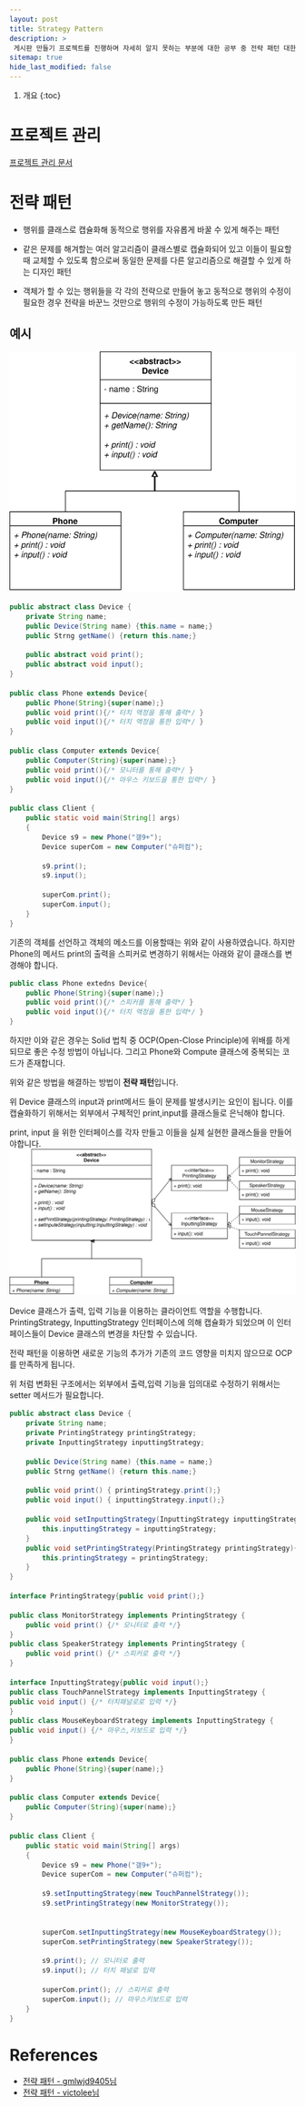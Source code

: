 ```yaml
---
layout: post
title: Strategy Pattern
description: >
 게시판 만들기 프로젝트를 진행하며 자세히 알지 못하는 부분에 대한 공부 중 전략 패턴 대한 공부 내용
sitemap: true
hide_last_modified: false
---
```


1. 개요
{:toc}

# 프로젝트 관리
[프로젝트 관리 문서](https://docs.google.com/spreadsheets/d/1xxuP3eXVIsYP-Pe4pwDcvYthXhtYNUvVXXgRPU3XWqw/edit?usp=sharing)


# 전략 패턴

- 행위를 클래스로 캡슐화해 동적으로 행위를 자유롭게 바꿀 수 있게 해주는 패턴

- 같은 문제를 해겨할는 여러 알고리즘이 클래스별로 캡슐화되어 있고 이들이 필요할 때 교체할 수 있도록
함으로써 동일한 문제를 다른 알고리즘으로 해결할 수 있게 하는 디자인 패턴
- 객체가 할 수 있는 행위들을 각 각의 전략으로 만들어 놓고 동적으로 행위의 수정이 필요한 경우 전략을 바꾼느 것만으로 행위의
수정이 가능하도록 만든 패턴

## 예시

![stragyPattern](/assets/img/blog/posting/backend/stragypattern.svg)
```java
public abstract class Device {
    private String name;
    public Device(String name) {this.name = name;}
    public Strng getName() {return this.name;}

    public abstract void print();
    public abstract void input();
}

public class Phone extends Device{
    public Phone(String){super(name);}
    public void print(){/* 터치 액정을 통해 출력*/ }
    public void input(){/* 터치 액정을 통한 입력*/ }
}

public class Computer extends Device{
    public Computer(String){super(name);}
    public void print(){/* 모니터를 통해 출력*/ }
    public void input(){/* 마우스 키보드을 통한 입력*/ }
}

public class Client {
    public static void main(String[] args)
    {
        Device s9 = new Phone("갤9+");
        Device superCom = new Computer("슈퍼컴");

        s9.print(); 
        s9.input();

        superCom.print();
        superCom.input();
    }
}
```

기존의 객체를 선언하고 객체의 메소드를 이용할때는 위와 같이 사용하였습니다. 하지만 Phone의 메서드
print의 출력을 스피커로 변경하기 위해서는 아래와 같이 클래스를 변경해야 합니다. 

```java
public class Phone extedns Device{
    public Phone(String){super(name);}
    public void print(){/* 스피커를 통해 출력*/ }
    public void input(){/* 터치 액정을 통한 입력*/ }
}
```
하지만 이와 같은 경우는 Solid 법칙 중 OCP(Open-Close Principle)에 위배를 하게되므로 좋은 수정 방법이 아닙니다.
그리고 Phone와 Compute 클래스에 중복되는 코드가 존재합니다. 

위와 같은 방법을 해결하는 방법이 **전략 패턴**입니다.

위 Device 클래스의 input과 print메서드 들이 문제를 발생시키는 요인이 됩니다.
이를 캡슐화하기 위해서는 외부에서 구체적인 print,input를 클래스들로 은닉해야 합니다. 

print, input 을 위한 인터페이스를 각자 만들고 이들을 실제 실현한 클래스들을 만들어야합니다.
![strategyPatternAfter](/assets/img/blog/posting/backend/strategypattern.svg)

Device 클래스가 출력, 입력 기능을 이용하는 클라이언트 역할을 수행합니다. PrintingStrategy, InputtingStrategy 인터페이스에 의해
캡슐화가 되었으며 이 인터페이스들이 Device 클래스의 변경을 차단할 수 있습니다.

전략 패턴을 이용하면 새로운 기능의 추가가 기존의 코드 영향을 미치지 않으므로 OCP를 만족하게 됩니다.

위 처럼 변화된 구조에서는 외부에서 출력,입력 기능을 임의대로 수정하기 위해서는 setter 메서드가 필요합니다.

```java
public abstract class Device {
    private String name;
    private PrintingStrategy printingStrategy;
    private InputtingStrategy inputtingStrategy;

    public Device(String name) {this.name = name;}
    public Strng getName() {return this.name;}

    public void print() { printingStrategy.print();}
    public void input() { inputtingStrategy.input();}
    
    public void setInputtingStrategy(InputtingStrategy inputtingStrategy){
        this.inputtingStrategy = inputtingStrategy;
    }
    public void setPrintingStrategy(PrintingStrategy printingStrategy){
        this.printingStrategy = printingStrategy;
    }
}

interface PrintingStrategy{public void print();}

public class MonitorStrategy implements PrintingStrategy {
    public void print() {/* 모니터로 출력 */}
}
public class SpeakerStrategy implements PrintingStrategy {
    public void print() {/* 스피커로 출력 */}
}

interface InputtingStrategy{public void input();}
public class TouchPannelStrategy implements InputtingStrategy {
public void input() {/* 터치패널로로 입력 */}
}
public class MouseKeyboardStrategy implements InputtingStrategy {
public void input() {/* 마우스,키보드로 입력 */}
}

public class Phone extends Device{
    public Phone(String){super(name);}
}

public class Computer extends Device{
    public Computer(String){super(name);}
}

public class Client {
    public static void main(String[] args)
    {
        Device s9 = new Phone("갤9+");
        Device superCom = new Computer("슈퍼컴");

        s9.setInputtingStrategy(new TouchPannelStrategy());
        s9.setPrintingStrategy(new MonitorStrategy());


        superCom.setInputtingStrategy(new MouseKeyboardStrategy());
        superCom.setPrintingStrategy(new SpeakerStrategy());

        s9.print(); // 모니터로 출력
        s9.input(); // 터치 패널로 입력

        superCom.print(); // 스피커로 출력
        superCom.input(); // 마우스키보드로 입력
    }
}
```

# References
- [전략 패턴 - gmlwjd9405님](https://gmlwjd9405.github.io/2018/07/06/strategy-pattern.html)
- [전략 패턴 - victolee님](https://victorydntmd.tistory.com/292)